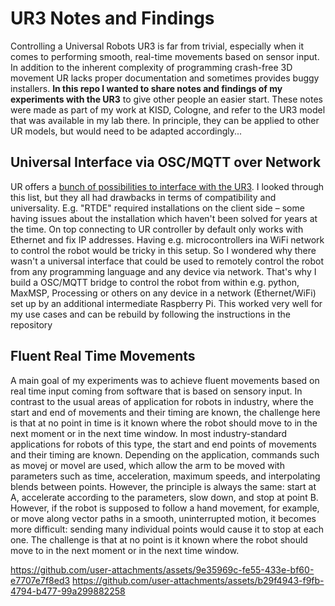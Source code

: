 # UR3 Notes and Findings
Controlling a Universal Robots UR3 is far from trivial, especially when it comes to performing smooth, real-time movements based on sensor input. In addition to the inherent complexity of programming crash-free 3D movement UR lacks proper documentation and sometimes provides buggy installers. 
**In this repo I wanted to share notes and findings of my experiments with the UR3** to give other people an easier start.
These notes were made as part of my work at KISD, Cologne, and refer to the UR3 model that was available in my lab there. In principle, they can be applied to other UR models, but would need to be adapted accordingly...

## Universal Interface via OSC/MQTT over Network
UR offers a [bunch of possibilities to interface with the UR3](https://www.universal-robots.com/articles/ur/interface-communication/overview-of-client-interfaces/). I looked through this list, but they all had drawbacks in terms of compatibility and universality. E.g. "RTDE" required installations on the client side – some having issues about the installation which haven't been solved for years at the time. On top connecting to UR controller by default only works with Ethernet and fix IP addresses. Having e.g. microcontrollers ina WiFi network to control the robot would be tricky in this setup. So I wondered why there wasn't a universal interface that could be used to remotely control the robot from any programming language and any device via network. That's why I build a OSC/MQTT bridge to control the robot from within e.g. python, MaxMSP, Processing or others on any device in a network (Ethernet/WiFi) set up by an additional intermediate Raspberry Pi. This worked very well for my use cases and can be rebuild by following the instructions in the repository

## Fluent Real Time Movements
A main goal of my experiments was to achieve fluent movements based on real time input coming from software that is based on sensory input. In contrast to the usual areas of application for robots in industry, where the start and end of movements and their timing are known, the challenge here is that at no point in time is it known where the robot should move to in the next moment or in the next time window. In most industry-standard applications for robots of this type, the start and end points of movements and their timing are known. Depending on the application, commands such as movej or movel are used, which allow the arm to be moved with parameters such as time, acceleration, maximum speeds, and interpolating blends between points. However, the principle is always the same: start at A, accelerate according to the parameters, slow down, and stop at point B.
However, if the robot is supposed to follow a hand movement, for example, or move along vector paths in a smooth, uninterrupted motion, it becomes more difficult: sending many individual points would cause it to stop at each one. The challenge is that at no point is it known where the robot should move to in the next moment or in the next time window.


https://github.com/user-attachments/assets/9e35969c-fe55-433e-bf60-e7707e7f8ed3
https://github.com/user-attachments/assets/b29f4943-f9fb-4794-b477-99a299882258

